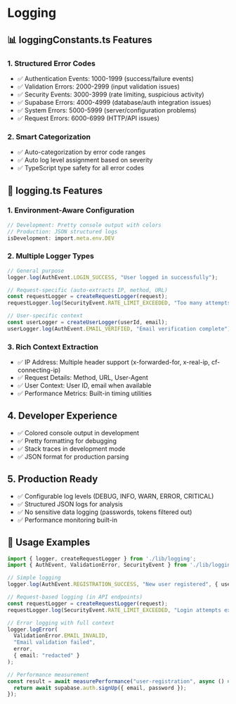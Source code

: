 # Logging

## 📊 loggingConstants.ts Features

### 1. Structured Error Codes

- ✅ Authentication Events: 1000-1999 (success/failure events)
- ✅ Validation Errors: 2000-2999 (input validation issues)
- ✅ Security Events: 3000-3999 (rate limiting, suspicious activity)
- ✅ Supabase Errors: 4000-4999 (database/auth integration issues)
- ✅ System Errors: 5000-5999 (server/configuration problems)
- ✅ Request Errors: 6000-6999 (HTTP/API issues)

### 2. Smart Categorization

- ✅ Auto-categorization by error code ranges
- ✅ Auto log level assignment based on severity
- ✅ TypeScript type safety for all error codes

## 📝 logging.ts Features

### 1. Environment-Aware Configuration

``` typescript
// Development: Pretty console output with colors
// Production: JSON structured logs
isDevelopment: import.meta.env.DEV
```

### 2. Multiple Logger Types

``` typescript
// General purpose
logger.log(AuthEvent.LOGIN_SUCCESS, "User logged in successfully");

// Request-specific (auto-extracts IP, method, URL)
const requestLogger = createRequestLogger(request);
requestLogger.log(SecurityEvent.RATE_LIMIT_EXCEEDED, "Too many attempts");

// User-specific context
const userLogger = createUserLogger(userId, email);
userLogger.log(AuthEvent.EMAIL_VERIFIED, "Email verification complete");
```

### 3. Rich Context Extraction

- ✅ IP Address: Multiple header support (x-forwarded-for, x-real-ip, cf-connecting-ip)
- ✅ Request Details: Method, URL, User-Agent
- ✅ User Context: User ID, email when available
- ✅ Performance Metrics: Built-in timing utilities

## 4. Developer Experience

- ✅ Colored console output in development
- ✅ Pretty formatting for debugging
- ✅ Stack traces in development mode
- ✅ JSON format for production parsing

## 5. Production Ready

- ✅ Configurable log levels (DEBUG, INFO, WARN, ERROR, CRITICAL)
- ✅ Structured JSON logs for analysis
- ✅ No sensitive data logging (passwords, tokens filtered out)
- ✅ Performance monitoring built-in

## 🎯 Usage Examples

``` typescript
import { logger, createRequestLogger } from './lib/logging';
import { AuthEvent, ValidationError, SecurityEvent } from './lib/loggingConstants';

// Simple logging
logger.log(AuthEvent.REGISTRATION_SUCCESS, "New user registered", { userId: "123" });

// Request-based logging (in API endpoints)
const requestLogger = createRequestLogger(request);
requestLogger.log(SecurityEvent.RATE_LIMIT_EXCEEDED, "Login attempts exceeded");

// Error logging with full context
logger.logError(
  ValidationError.EMAIL_INVALID, 
  "Email validation failed", 
  error,
  { email: "redacted" }
);

// Performance measurement
const result = await measurePerformance("user-registration", async () => {
  return await supabase.auth.signUp({ email, password });
});
```
